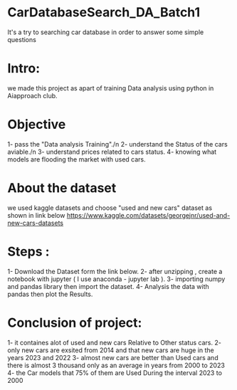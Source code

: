 # CarDatabaseSearch_DA_Batch1
It's a try to searching car database in order to answer some simple questions 

# Intro:
we made this project  as apart of training Data analysis using python  in Aiapproach club.

# Objective
1- pass the "Data analysis Training"./n
2- understand the Status of the cars aviable./n
3- understand prices related to cars status.
4- knowing what models are flooding the market with used cars.

# About the dataset
we used kaggle datasets and choose "used and new cars" dataset as shown in link below
https://www.kaggle.com/datasets/georgejnr/used-and-new-cars-datasets

# Steps :
1- Download the Dataset form the link below.
2- after unzipping , create a notebook with jupyter ( I use anaconda - jupyter lab ).
3- importing numpy and pandas library then import the dataset.
4- Analysis the data with pandas then plot the Results.

# Conclusion of project:
1- it containes alot of used and new cars Relative to Other status cars.
2- only new cars are exsited from 2014 and that new cars are huge in the years 2023 and 2022
3- almost new cars are better than Used cars and there is almost 3 thousand only as an average in years from 2000 to 2023
4- the Car models that 75% of them are Used During the interval 2023 to 2000
